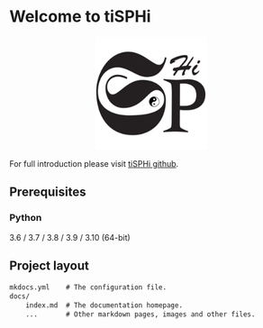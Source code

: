 # Welcome to tiSPHi

<div align="center">
  <img width="200px" src="/img/tiSPHi_logo_squre.png">
</div>

For full introduction please visit [tiSPHi github](https://github.com/Rabmelon/tiSPHi).

## Prerequisites

### Python

3.6 / 3.7 / 3.8 / 3.9 / 3.10 (64-bit)

## Project layout

    mkdocs.yml    # The configuration file.
    docs/
        index.md  # The documentation homepage.
        ...       # Other markdown pages, images and other files.
